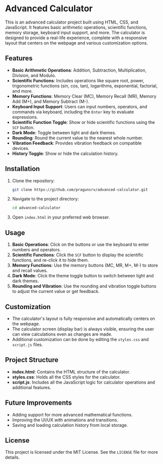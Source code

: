 # Advanced Calculator

This is an advanced calculator project built using HTML, CSS, and JavaScript. It features basic arithmetic operations, scientific functions, memory storage, keyboard input support, and more. The calculator is designed to provide a real-life experience, complete with a responsive layout that centers on the webpage and various customization options.

## Features

- **Basic Arithmetic Operations**: Addition, Subtraction, Multiplication, Division, and Modulo.
- **Scientific Functions**: Includes operations like square root, power, trigonometric functions (sin, cos, tan), logarithms, exponential, factorial, and more.
- **Memory Functions**: Memory Clear (MC), Memory Recall (MR), Memory Add (M+), and Memory Subtract (M-).
- **Keyboard Input Support**: Users can input numbers, operators, and commands via keyboard, including the `Enter` key to evaluate expressions.
- **Scientific Function Toggle**: Show or hide scientific functions using the `SCF` button.
- **Dark Mode**: Toggle between light and dark themes.
- **Rounding**: Round the current value to the nearest whole number.
- **Vibration Feedback**: Provides vibration feedback on compatible devices.
- **History Toggle**: Show or hide the calculation history.

## Installation

1. Clone the repository:
   ```bash
   git clone https://github.com/pragunsrv/advanced-calculator.git
   ```
2. Navigate to the project directory:
   ```bash
   cd advanced-calculator
   ```

3. Open `index.html` in your preferred web browser.

## Usage

1. **Basic Operations**: Click on the buttons or use the keyboard to enter numbers and operators.
2. **Scientific Functions**: Click the `SCF` button to display the scientific functions, and re-click it to hide them.
3. **Memory Functions**: Use the memory buttons (MC, MR, M+, M-) to store and recall values.
4. **Dark Mode**: Click the theme toggle button to switch between light and dark themes.
5. **Rounding and Vibration**: Use the rounding and vibration toggle buttons to adjust the current value or get feedback.

## Customization

- The calculator's layout is fully responsive and automatically centers on the webpage.
- The calculator screen (display bar) is always visible, ensuring the user can view calculations even as changes are made.
- Additional customization can be done by editing the `styles.css` and `script.js` files.

## Project Structure

- **index.html**: Contains the HTML structure of the calculator.
- **styles.css**: Holds all the CSS styles for the calculator.
- **script.js**: Includes all the JavaScript logic for calculator operations and additional features.

## Future Improvements

- Adding support for more advanced mathematical functions.
- Improving the UI/UX with animations and transitions.
- Saving and loading calculation history from local storage.

## License

This project is licensed under the MIT License. See the `LICENSE` file for more details.
